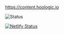 https://content.hoologic.io

![Status](https://github.com/bryndyment/content/workflows/Tests/badge.svg)

[![Netlify Status](https://api.netlify.com/api/v1/badges/b87b4449-3d2f-49b8-a6a2-bc6fb53811f5/deploy-status)](https://app.netlify.com/sites/hoologic-content/deploys)
